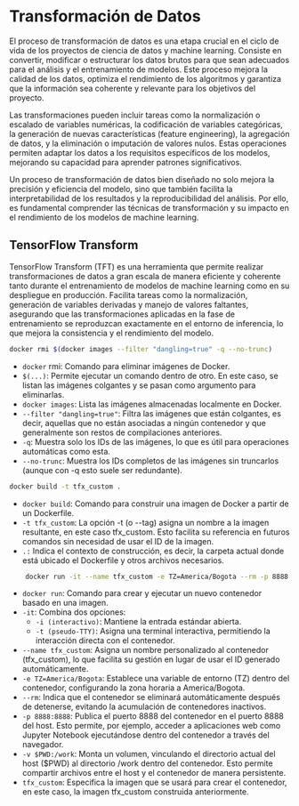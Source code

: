 # Transformación de Datos

El proceso de transformación de datos es una etapa crucial en el ciclo de vida de los proyectos de ciencia de datos y machine learning. Consiste en convertir, modificar o estructurar los datos brutos para que sean adecuados para el análisis y el entrenamiento de modelos. Este proceso mejora la calidad de los datos, optimiza el rendimiento de los algoritmos y garantiza que la información sea coherente y relevante para los objetivos del proyecto.

Las transformaciones pueden incluir tareas como la normalización o escalado de variables numéricas, la codificación de variables categóricas, la generación de nuevas características (feature engineering), la agregación de datos, y la eliminación o imputación de valores nulos. Estas operaciones permiten adaptar los datos a los requisitos específicos de los modelos, mejorando su capacidad para aprender patrones significativos.

Un proceso de transformación de datos bien diseñado no solo mejora la precisión y eficiencia del modelo, sino que también facilita la interpretabilidad de los resultados y la reproducibilidad del análisis. Por ello, es fundamental comprender las técnicas de transformación y su impacto en el rendimiento de los modelos de machine learning.

## TensorFlow Transform
TensorFlow Transform (TFT) es una herramienta que permite realizar transformaciones de datos a gran escala de manera eficiente y coherente tanto durante el entrenamiento de modelos de machine learning como en su despliegue en producción. Facilita tareas como la normalización, generación de variables derivadas y manejo de valores faltantes, asegurando que las transformaciones aplicadas en la fase de entrenamiento se reproduzcan exactamente en el entorno de inferencia, lo que mejora la consistencia y el rendimiento del modelo.

```bash
docker rmi $(docker images --filter "dangling=true" -q --no-trunc)
```
- `docker` rmi: Comando para eliminar imágenes de Docker.
- `$(...)`: Permite ejecutar un comando dentro de otro. En este caso, se listan las imágenes colgantes y se pasan como argumento para eliminarlas.
- `docker images`: Lista las imágenes almacenadas localmente en Docker.
- `--filter "dangling=true"`: Filtra las imágenes que están colgantes, es decir, aquellas que no están asociadas a ningún contenedor y que generalmente son restos de compilaciones anteriores.
- `-q`: Muestra solo los IDs de las imágenes, lo que es útil para operaciones automáticas como esta.
- `--no-trunc`: Muestra los IDs completos de las imágenes sin truncarlos (aunque con -q esto suele ser redundante).

```bash
docker build -t tfx_custom .
```

- `docker build`: Comando para construir una imagen de Docker a partir de un Dockerfile.
- `-t tfx_custom`: La opción -t (o --tag) asigna un nombre a la imagen resultante, en este caso tfx_custom. Esto facilita su referencia en futuros comandos sin necesidad de usar el ID de la imagen.
- `.:` Indica el contexto de construcción, es decir, la carpeta actual donde está ubicado el Dockerfile y otros archivos necesarios.

```bash
    docker run -it --name tfx_custom -e TZ=America/Bogota --rm -p 8888:8888  -v $PWD:/work tfx_custom
```

- `docker run`: Comando para crear y ejecutar un nuevo contenedor basado en una imagen.
- `-it`: Combina dos opciones:
    - `-i (interactivo)`: Mantiene la entrada estándar abierta.
    - `-t (pseudo-TTY)`: Asigna una terminal interactiva, permitiendo la interacción directa con el contenedor.
- `--name tfx_custom`: Asigna un nombre personalizado al contenedor (tfx_custom), lo que facilita su gestión en lugar de usar el ID generado automáticamente.
- `-e TZ=America/Bogota`: Establece una variable de entorno (TZ) dentro del contenedor, configurando la zona horaria a America/Bogota.
- `--rm`: Indica que el contenedor se eliminará automáticamente después de detenerse, evitando la acumulación de contenedores inactivos.
- `-p 8888:8888`: Publica el puerto 8888 del contenedor en el puerto 8888 del host. Esto permite, por ejemplo, acceder a aplicaciones web como Jupyter Notebook ejecutándose dentro del contenedor a través del navegador.
- `-v $PWD:/work`: Monta un volumen, vinculando el directorio actual del host ($PWD) al directorio /work dentro del contenedor. Esto permite compartir archivos entre el host y el contenedor de manera persistente.
- `tfx_custom`: Especifica la imagen que se usará para crear el contenedor, en este caso, la imagen tfx_custom construida anteriormente.